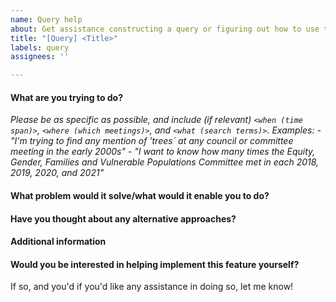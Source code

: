 ```yaml
---
name: Query help
about: Get assistance constructing a query or figuring out how to use this project to help with your own questions.
title: "[Query] <Title>"
labels: query
assignees: ''

---
```


#### What are you trying to do?
_Please be as specific as possible, and include (if relevant) `<when (time span)>`, `<where (which meetings)>`, and `<what (search terms)>`._
_Examples:_
_- "I'm trying to find any mention of 'trees` at any council or committee meeting in the early 2000s"_
_- "I want to know how many times the Equity, Gender, Families and Vulnerable Populations Committee met in each 2018, 2019, 2020, and 2021"_

#### What problem would it solve/what would it enable you to do?

#### Have you thought about any alternative approaches? 

#### Additional information

#### Would you be interested in helping implement this feature yourself? 
If so, and you'd if you'd like any assistance in doing so, let me know! 